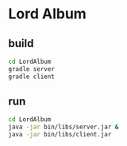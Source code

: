 # Lord Album

## build
```bash
cd LordAlbum
gradle server
gradle client
```

## run
```bash
cd LordAlbum
java -jar bin/libs/server.jar &
java -jar bin/libs/client.jar
```

